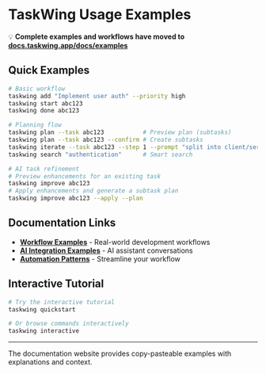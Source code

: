 # TaskWing Usage Examples

💡 **Complete examples and workflows have moved to [docs.taskwing.app/docs/examples](https://docs.taskwing.app/docs/examples)**

## Quick Examples

```bash
# Basic workflow
taskwing add "Implement user auth" --priority high
taskwing start abc123
taskwing done abc123

# Planning flow
taskwing plan --task abc123           # Preview plan (subtasks)
taskwing plan --task abc123 --confirm # Create subtasks
taskwing iterate --task abc123 --step 1 --prompt "split into client/server" --split --confirm
taskwing search "authentication"      # Smart search

# AI task refinement
# Preview enhancements for an existing task
taskwing improve abc123
# Apply enhancements and generate a subtask plan
taskwing improve abc123 --apply --plan
```

## Documentation Links

- [**Workflow Examples**](https://docs.taskwing.app/docs/examples/workflows) - Real-world development workflows
- [**AI Integration Examples**](https://docs.taskwing.app/docs/examples/integrations) - AI assistant conversations
- [**Automation Patterns**](https://docs.taskwing.app/docs/examples/automation) - Streamline your workflow

## Interactive Tutorial

```bash
# Try the interactive tutorial
taskwing quickstart

# Or browse commands interactively
taskwing interactive
```

---

The documentation website provides copy-pasteable examples with explanations and context.
